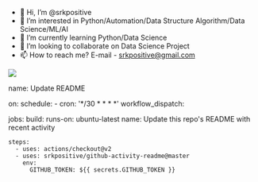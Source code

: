 - 👋 Hi, I’m @srkpositive
- 👀 I’m interested in Python/Automation/Data Structure Algorithm/Data Science/ML/AI
- 🌱 I’m currently learning Python/Data Science
- 💞️ I’m looking to collaborate on Data Science Project
- 📫 How to reach me? E-mail - srkpositive@gmail.com

<img 
   src="https://github-readme-stats.vercel.app/api?username=srkpositive&show_icons=true&theme=tokyonight" 
/>

name: Update README

on:
  schedule:
    - cron: '*/30 * * * *'
  workflow_dispatch:

jobs:
  build:
    runs-on: ubuntu-latest
    name: Update this repo's README with recent activity

    steps:
      - uses: actions/checkout@v2
      - uses: srkpositive/github-activity-readme@master
        env:
          GITHUB_TOKEN: ${{ secrets.GITHUB_TOKEN }}
